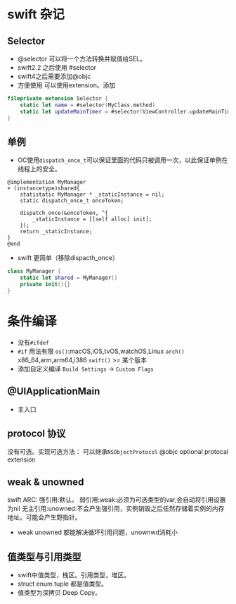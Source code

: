# swift 杂记

## Selector 
- @selector 可以将一个方法转换并赋值给SEL。
- swift2.2 之后使用 #selector 
- swift4之后需要添加@objc
- 方便使用 可以使用extension。添加
``` swift 
fileprivate extension Selector {
    static let name = #selector(MyClass.method)
    static let updateMainTimer = #selector(ViewController.updateMainTimer)
}
```
## 单例
- OC使用`dispatch_once_t`可以保证里面的代码只被调用一次，以此保证单例在线程上的安全。
``` objc
@implementation MyManager 
+ (instancetype)shared{
    statistatic MyManager * _staticInstance = nil;
    static dispatch_once_t onceToken;

    dispatch_once(&onceToken, ^{
        _staticInstance = [[self alloc] init];
    });
    return _staticInstance;
}
@end 
```
- swift 更简单（移除dispacth_once）
``` swift 
class MyManager {
    static let shared = MyManager()
    private init(){}
}
```
# 条件编译 
- 没有`#ifdef`
- `#if` 用法有限
    `os()`:macOS,iOS,tvOS,watchOS,Linux
    `arch()` x86_64,arm,arm64,i386
    `swift()` >= 某个版本
- 添加自定义编译
`Build Settings` -> `Custom Flags`

## @UIApplicationMain
- 主入口 

## protocol 协议 
没有可选。实现可选方法：
    可以继承`NSObjectProtocol`
    @objc optional
    protocal extension 

## weak & unowned 
swift ARC:
强引用:默认。
弱引用:weak:必须为可选类型的var,会自动将引用设置为nil
无主引用:unowned:不会产生强引用，实例销毁之后任然存储着实例的内存地址。可能会产生野指针。
- weak unowned 都能解决循环引用问题，unownwd消耗小

## 值类型与引用类型 
- swift中值类型，栈区。引用类型，堆区。
- struct enum tuple 都是值类型。
- 值类型为深拷贝 Deep Copy。